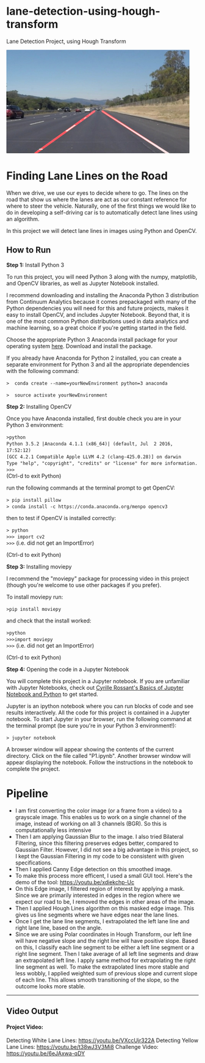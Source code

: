 # lane-detection-using-hough-transform
Lane Detection Project, using Hough Transform

<img src="laneLines_thirdPass.jpg" width="480" alt="Combined Image" />

# Finding Lane Lines on the Road 

When we drive, we use our eyes to decide where to go.  The lines on the road that show us where the lanes are act as our constant reference for where to steer the vehicle.  Naturally, one of the first things we would like to do in developing a self-driving car is to automatically detect lane lines using an algorithm.

In this project we will detect lane lines in images using Python and OpenCV.  

## How to Run
**Step 1:** Install Python 3

To run this project, you will need Python 3 along with the numpy, matplotlib, and OpenCV libraries, as well as Jupyter Notebook installed. 

I recommend downloading and installing the Anaconda Python 3 distribution from Continuum Analytics because it comes prepackaged with many of the Python dependencies you will need for this and future projects, makes it easy to install OpenCV, and includes Jupyter Notebook.  Beyond that, it is one of the most common Python distributions used in data analytics and machine learning, so a great choice if you're getting started in the field.

Choose the appropriate Python 3 Anaconda install package for your operating system <A HREF="https://www.continuum.io/downloads" target="_blank">here</A>.   Download and install the package.

If you already have Anaconda for Python 2 installed, you can create a separate environment for Python 3 and all the appropriate dependencies with the following command:

`>  conda create --name=yourNewEnvironment python=3 anaconda`

`>  source activate yourNewEnvironment`

**Step 2:** Installing OpenCV

Once you have Anaconda installed, first double check you are in your Python 3 environment:

`>python`    
`Python 3.5.2 |Anaconda 4.1.1 (x86_64)| (default, Jul  2 2016, 17:52:12)`  
`[GCC 4.2.1 Compatible Apple LLVM 4.2 (clang-425.0.28)] on darwin`  
`Type "help", "copyright", "credits" or "license" for more information.`  
`>>>`   
(Ctrl-d to exit Python)

run the following commands at the terminal prompt to get OpenCV:

`> pip install pillow`  
`> conda install -c https://conda.anaconda.org/menpo opencv3`

then to test if OpenCV is installed correctly:

`> python`  
`>>> import cv2`  
`>>>`  (i.e. did not get an ImportError)

(Ctrl-d to exit Python)

**Step 3:** Installing moviepy  

I recommend the "moviepy" package for processing video in this project (though you're welcome to use other packages if you prefer).  

To install moviepy run:

`>pip install moviepy`  

and check that the install worked:

`>python`  
`>>>import moviepy`  
`>>>`  (i.e. did not get an ImportError)

(Ctrl-d to exit Python)

**Step 4:** Opening the code in a Jupyter Notebook

You will complete this project in a Jupyter notebook.  If you are unfamiliar with Jupyter Notebooks, check out <A HREF="https://www.packtpub.com/books/content/basics-jupyter-notebook-and-python" target="_blank">Cyrille Rossant's Basics of Jupyter Notebook and Python</A> to get started.

Jupyter is an ipython notebook where you can run blocks of code and see results interactively.  All the code for this project is contained in a Jupyter notebook. To start Jupyter in your browser, run the following command at the terminal prompt (be sure you're in your Python 3 environment!):

`> jupyter notebook`

A browser window will appear showing the contents of the current directory.  Click on the file called "P1.ipynb".  Another browser window will appear displaying the notebook.  Follow the instructions in the notebook to complete the project.  


# Pipeline

* I am first converting the color image (or a frame from a video) to a grayscale image. This enables us to work on a single channel of the image, instead of working on all 3 channels (BGR). So this is computationally less intensive
* Then I am applying Gaussian Blur to the image. I also tried Bilateral Filtering, since this filtering preserves edges better, compared to Gaussian Filter. However, I did not see a big advantage in this project, so I kept the Gaussian Filtering in my code to be consistent with given specifications.
* Then I applied Canny Edge detection on this smoothed image.
* To make this process more efficent, I used a small GUI tool. 
  Here's the demo of the tool: 
          https://youtu.be/xdiekchp-Uc
* On this Edge image, I filtered region of interest by applying a mask. Since we are primarily interested in edges in the region where we expect our road to be, I removed the edges in other areas of the image.
* Then I applied Hough Lines algorithm on this masked edge image. This gives us line segments where we have edges near the lane lines. 
* Once I get the lane line segments, I extrapolated the left lane line and right lane line, based on the angle.
* Since we are using Polar coordinates in Hough Transform, our left line will have negative slope and the right line will have positive slope. Based on this, I classify each line segment to be either a left line segment or a right line segment. Then I take average of all left line segments and draw an extrapolated left line. I apply same method for extrapolating the right line segment as well. To make the extrapolated lines more stable and less wobbly, I applied weighted sum of previous slope and current slope of each line. This allows smooth transitioning of the slope, so the outcome looks more stable.


---

## Video Output

#### Project Video:
Detecting White Lane Lines:  https://youtu.be/VXccUjr322A
Detecting Yellow Lane Lines:  https://youtu.be/t38wJ3V3Mi8
Challenge Video:  https://youtu.be/6eJAxwa-qDY
<br />

